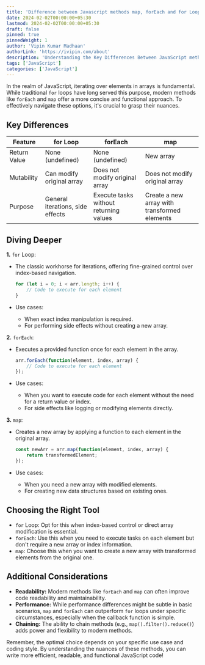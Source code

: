 ```yaml
---
title: 'Difference between Javascript methods map, forEach and for Loop'
date: 2024-02-02T00:00:00+05:30
lastmod: 2024-02-02T00:00:00+05:30
draft: false
pinned: true
pinnedWeight: 1
author: 'Vipin Kumar Madhaan'
authorLink: 'https://ivipin.com/about'
description: 'Understanding the Key Differences Between JavaScript methods map, forEach, and for Loop'
tags: ['JavaScript']
categories: ['JavaScript']
---
```


In the realm of JavaScript, iterating over elements in arrays is fundamental. While traditional `for` loops have long served this purpose, modern methods like `forEach` and `map` offer a more concise and functional approach. To effectively navigate these options, it's crucial to grasp their nuances.

## Key Differences

| Feature | for Loop | forEach | map |
| --- | --- | --- | --- |
| Return Value | None (undefined) | None (undefined) | New array |
| Mutability | Can modify original array | Does not modify original array | Does not modify original array |
| Purpose | General iterations, side effects | Execute tasks without returning values | Create a new array with transformed elements |

## Diving Deeper

**1.** `for` Loop:

- The classic workhorse for iterations, offering fine-grained control over index-based navigation.

  ```JavaScript
  for (let i = 0; i < arr.length; i++) {
      // Code to execute for each element
  }
  
  ```

- Use cases:

  - When exact index manipulation is required.
  - For performing side effects without creating a new array.

**2.** `forEach`:

- Executes a provided function once for each element in the array.

  ```JavaScript
  arr.forEach(function(element, index, array) {
      // Code to execute for each element
  });
  
  ```

- Use cases:

  - When you want to execute code for each element without the need for a return value or index.
  - For side effects like logging or modifying elements directly.

**3.** `map`:

- Creates a new array by applying a function to each element in the original array.

  ```JavaScript
  const newArr = arr.map(function(element, index, array) {
      return transformedElement;
  });
  
  ```

- Use cases:

  - When you need a new array with modified elements.
  - For creating new data structures based on existing ones.

## Choosing the Right Tool

- `for` Loop: Opt for this when index-based control or direct array modification is essential.
- `forEach`: Use this when you need to execute tasks on each element but don't require a new array or index information.
- `map`: Choose this when you want to create a new array with transformed elements from the original one.

## Additional Considerations

- **Readability:** Modern methods like `forEach` and `map` can often improve code readability and maintainability.
- **Performance:** While performance differences might be subtle in basic scenarios, `map` and `forEach` can outperform `for` loops under specific circumstances, especially when the callback function is simple.
- **Chaining:** The ability to chain methods (e.g., `map().filter().reduce()`) adds power and flexibility to modern methods.

Remember, the optimal choice depends on your specific use case and coding style. By understanding the nuances of these methods, you can write more efficient, readable, and functional JavaScript code!